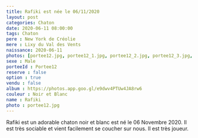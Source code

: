 ```yaml
---
title: Rafiki est née le 06/11/2020
layout: post
categories: Chaton
date: 2020-06-11 08:00:00
tags: Chaton
pere : New York de Créolie
mere : Lixy du Val des Vents
naissance: 2020-06-11
photos: [portee12.jpg, portee12_1.jpg, portee12_2.jpg, portee12_3.jpg, portee12_4.jpg]
sexe : Male
porteeId : Portee12
reserve : false
option : true
vendu : false
album : https://photos.app.goo.gl/e9dwv4PTUw4JA8rw6
couleur : Noir et Blanc
name : Rafiki
photo : portee12.jpg
---
```


Rafiki est un adorable chaton noir et blanc est né le 06 Novembre 2020. Il est très sociable et vient facilement se coucher sur nous. Il est très joueur.
